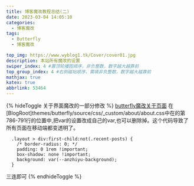```yaml
---
title: 博客魔改教程总结(二)
date: 2023-03-04 14:05:10
categories: 
  - 博客魔改
tags:
  - Butterfly
  - 博客魔改

top_img: https://www.wyblog1.tk/Cover/cover01.jpg
description: 本站所有魔改的设置
swiper_index: 4 #置顶轮播图顺序，非负整数，数字越大越靠前
top_group_index: 4 #右侧磁帖顺序，需填非负整数，数字越大越靠前
mathjax: true
katex: true
abbrlink: 53464
---
```

{% hideToggle 关于界面魔改的一部分修改 %}
[butterfly魔改关于页面](https://anzhiy.cn/posts/e62b.html)
在[BlogRoot]themes/butterfly/source/css/_custom/about/about.css中在的第786-791行的位置中,把var的设置改成自己的var,也可以删除掉。这个代码导致了所有页面在移动端都变透明了。
```
  .layout > div:first-child:not(.recent-posts) {
    /* border-radius: 0; */
    padding: 0 1rem !important;
    box-shadow: none !important;
    background: var(--anzhiyu-background);
  }
```
三连即可
{% endhideToggle %}
